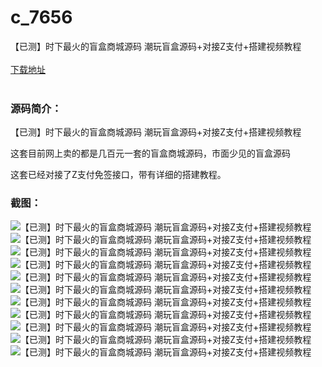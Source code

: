 # c_7656
【已测】时下最火的盲盒商城源码 潮玩盲盒源码+对接Z支付+搭建视频教程
<br/></br>
[下载地址](https://www.uuid2.com/7656.html "下载地址")
<br/></br>
<h3>源码简介：</h3>
<p>【已测】时下最火的盲盒商城源码 潮玩盲盒源码+对接Z支付+搭建视频教程<p>
<p>这套目前网上卖的都是几百元一套的盲盒商城源码，市面少见的盲盒源码<p>
<p>这套已经对接了Z支付免签接口，带有详细的搭建教程。<p>
<h3>截图：</h3>
<img src="https://www.uuid2.com/wp-content/uploads/img/pro/20220112/16419721026403.jpg" alt="【已测】时下最火的盲盒商城源码 潮玩盲盒源码+对接Z支付+搭建视频教程"><img src="https://www.uuid2.com/wp-content/uploads/img/pro/20220112/16419721031649.png" alt="【已测】时下最火的盲盒商城源码 潮玩盲盒源码+对接Z支付+搭建视频教程"><img src="https://www.uuid2.com/wp-content/uploads/img/pro/20220112/16419721055333.png" alt="【已测】时下最火的盲盒商城源码 潮玩盲盒源码+对接Z支付+搭建视频教程"><img src="https://www.uuid2.com/wp-content/uploads/img/pro/20220112/16419721065979.png" alt="【已测】时下最火的盲盒商城源码 潮玩盲盒源码+对接Z支付+搭建视频教程"><img src="https://www.uuid2.com/wp-content/uploads/img/pro/20220112/16419721082233.png" alt="【已测】时下最火的盲盒商城源码 潮玩盲盒源码+对接Z支付+搭建视频教程"><img src="https://www.uuid2.com/wp-content/uploads/img/pro/20220112/16419721094140.png" alt="【已测】时下最火的盲盒商城源码 潮玩盲盒源码+对接Z支付+搭建视频教程"><img src="https://www.uuid2.com/wp-content/uploads/img/pro/20220112/16419721107615.png" alt="【已测】时下最火的盲盒商城源码 潮玩盲盒源码+对接Z支付+搭建视频教程"><img src="https://www.uuid2.com/wp-content/uploads/img/pro/20220112/16419721123398.jpg" alt="【已测】时下最火的盲盒商城源码 潮玩盲盒源码+对接Z支付+搭建视频教程"><img src="https://www.uuid2.com/wp-content/uploads/img/pro/20220112/16419721138590.jpg" alt="【已测】时下最火的盲盒商城源码 潮玩盲盒源码+对接Z支付+搭建视频教程"><img src="https://www.uuid2.com/wp-content/uploads/img/pro/20220112/16419721141658.jpg" alt="【已测】时下最火的盲盒商城源码 潮玩盲盒源码+对接Z支付+搭建视频教程"><img src="https://www.uuid2.com/wp-content/uploads/img/pro/20220112/1641972114412.jpg" alt="【已测】时下最火的盲盒商城源码 潮玩盲盒源码+对接Z支付+搭建视频教程">

